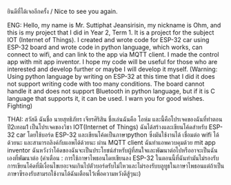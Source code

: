 ยินดีที่ได้เจออีกครั้ง / Nice to see you again.

ENG:
Hello, my name is Mr. Suttiphat Jeansirisin, my nickname is Ohm, and this is my project that I did in Year 2, Term 1. It is a project for the subject IOT (Internet of Things). I created and wrote code for ESP-32 car using ESP-32 board and wrote code in python language, which works, can connect to wifi, and can link to the app via MQTT client. I made the control app with mit app inventor. I hope my code will be useful for those who are interested and develop further or maybe I will develop it myself. (Warning: Using python language by writing on ESP-32 at this time that I did it does not support writing code with too many conditions. The board cannot handle it and does not support Bluetooth in python language, but if it is C language that supports it, it can be used. I warn you for good wishes. Fighting)

THAI:
สวัสดี ฉันชื่อ นายสุทธิภัทร เจียรศิริสิน ชื่อเล่นฉันคือ โอห์ม และนี้คือโปรเจคของฉันที่ทำตอนปี2เทอม1 เป็นโปรเจคของวิชา IOT(Internet of Things) ฉันได้สร้างและเขียนโค้ดสำหรับ ESP-32 car โดยใช้บอร์ด ESP-32 และเขียนโค้ดเป็นภาษาpython ซึ่งมันใช้งานได้ เชื่อมต่อ wifi ได้ด้วยนะ และสามารถลิงค์กับแอพได้ด้วยนะ ผ่าน MQTT client ฉันทำแอพควบคุมด้วย mit app inventor ฉันหวังว่าโค้ดของฉันจะเป็นประโยชน์สำหรับผู้ที่สนใจและพัฒนาต่อไปหรืออาจะเป็นฉันเองที่พัฒนาต่อ (คำเตือน : การใช้ภาษาไพธอนโดยเขียนลง ESP-32 ในตอนนี้ที่ฉันทำมันไม่รองรับการเขียนโค้ดที่มีเงื่อนไขเยอะจนเกินไปตัวบอร์ดรับไม่ไหวและไม่รองรับบลูทูธในภาษาไพธอนแต่ถ้าเป็นภาษาซีรองรับสามรถใช้งานได้ฉันเตือนไว้เพื่อความหวังดีสู้ๆนะ)  
